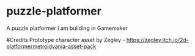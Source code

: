 # puzzle-platformer
 A puzzle platformer I am building in Gamemaker

#Credits
Prototype character asset by Zegley - https://zegley.itch.io/2d-platformermetroidvania-asset-pack